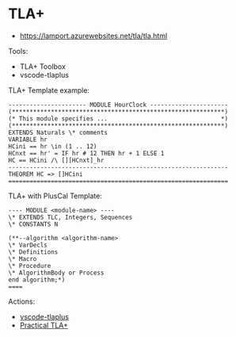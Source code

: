 # TLA+
- https://lamport.azurewebsites.net/tla/tla.html

Tools:
- TLA+ Toolbox
- vscode-tlaplus

TLA+ Template example:
```TLA+
---------------------- MODULE HourClock ----------------------
(************************************************************)
(* This module specifies ...                                *)
(************************************************************)
EXTENDS Naturals \* comments
VARIABLE hr
HCini == hr \in (1 .. 12)
HCnxt == hr' = IF hr # 12 THEN hr + 1 ELSE 1
HC == HCini /\ [][HCnxt]_hr
--------------------------------------------------------------
THEOREM HC => []HCini
==============================================================
```

TLA+ with PlusCal Template:
```TLA+
---- MODULE <module-name> ----
\* EXTENDS TLC, Integers, Sequences
\* CONSTANTS N

(**--algorithm <algorithm-name>
\* VarDecls
\* Definitions
\* Macro
\* Procedure
\* AlgorithmBody or Process
end algorithm;*)
====
```

Actions:
- [vscode-tlaplus](./vscode-tlaplus/README.md)
- [Practical TLA+](./PTLAplus/REAME.md)
